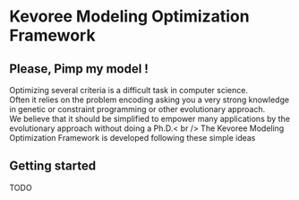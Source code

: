 Kevoree Modeling Optimization Framework
=======

## Please, Pimp my model !

Optimizing several criteria is a difficult task in computer science.<br />
Often it relies on the problem encoding asking you a very strong knowledge in genetic or constraint programming or other evolutionary approach.<br />
We believe that it should be simplified to empower many applications by the evolutionary approach without doing a Ph.D.< br />
The Kevoree Modeling Optimization Framework is developed following these simple ideas

Getting started
---------------

TODO
